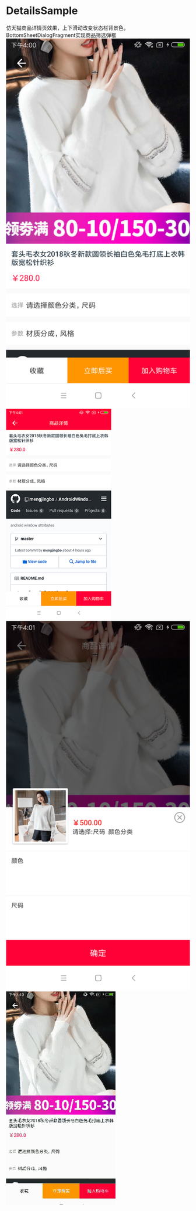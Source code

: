 # DetailsSample
仿天猫商品详情页效果，上下滑动改变状态栏背景色，BottomSheetDialogFragment实现商品筛选弹框
![](https://github.com/mengjingbo/DetailsSample/blob/master/imgae/image01.png)
![](https://github.com/mengjingbo/DetailsSample/blob/master/imgae/image02.png)
![](https://github.com/mengjingbo/DetailsSample/blob/master/imgae/image03.png)
![](https://github.com/mengjingbo/DetailsSample/blob/master/imgae/details.gif)
